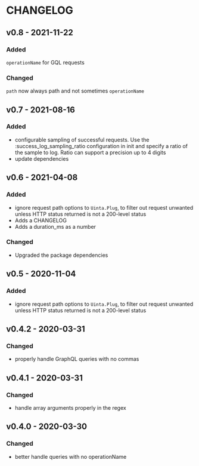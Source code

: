  # CHANGELOG
## v0.8 - 2021-11-22

### Added
`operationName` for GQL requests

### Changed
`path` now always path and not sometimes `operationName`


## v0.7 - 2021-08-16

### Added

* configurable sampling of successful requests. Use the :success_log_sampling_ratio configuration in init and specify a ratio of the sample to log. Ratio can support a precision up to 4 digits
* update dependencies
## v0.6 - 2021-04-08

### Added

* ignore request path options to `Uinta.Plug`, to filter out request unwanted unless HTTP status returned
is not a 200-level status
* Adds a CHANGELOG
* Adds a duration_ms as a number

### Changed

* Upgraded the package dependencies


## v0.5 - 2020-11-04

### Added
* ignore request path options to `Uinta.Plug`, to filter out request unwanted unless HTTP status returned
is not a 200-level status


## v0.4.2 - 2020-03-31

### Changed

* properly handle GraphQL queries with no commas


## v0.4.1 - 2020-03-31

### Changed

* handle array arguments properly in the regex


## v0.4.0 - 2020-03-30

### Changed

* better handle queries with no operationName
